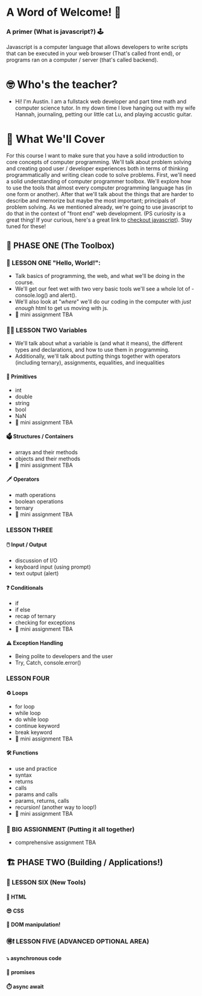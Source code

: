 # A Word of Welcome! 👋
### A primer (What is javascript?) 🕹️ 
Javascript is a computer language that allows developers to write scripts that can be executed in your web browser (That's called front end), or programs ran on a computer / server (that's called backend). 

# 🤓 Who's the teacher? 
- Hi! I'm Austin. I am a fullstack web developer and part time math and computer science tutor. In my down time I love hanging out with my wife Hannah, journaling, petting our little cat Lu, and playing accustic guitar. 

# 👀 What We'll Cover 
For this course I want to make sure that you have a solid introduction to core concepts of computer programming. We'll talk about problem solving and creating good user / developer experiences both in terms of thinking programmatically and writing clean code to solve problems. 
First, we'll need a solid understanding of computer programmer toolbox. We'll explore how to use the tools that almost every computer programming language has (in one form or another). After that we'll talk about the things that are harder to describe and memorize but maybe the most important; principals of problem solving. As we mentioned already, we're going to use javascript to do that in the context of "front end" web development. (PS curiosity is a great thing! If your curious, here's a great link to [checkout javascript]()). Stay tuned for these! 

##  🧰 PHASE ONE (The Toolbox) 

### 👋 LESSON ONE "Hello, World!":  
- Talk basics of programming, the web, and what we'll be doing in the course. 
- We'll get our feet wet with two very basic tools we'll see a whole lot of - console.log() and alert(). 
- We'll also look at "_where_" we'll do our coding in the computer with _just enough_ html to get us moving with js. 
- 🚗 mini assignment TBA

### 👨‍💻 LESSON TWO Variables
- We'll talk about what a variable is (and what it means), the different types and declarations, and how to use them in programming.
- Additionally, we'll talk about putting things together with operators (including ternary), assignments, equalities, and inequalities

#### 🐒 Primitives 
- int 
- double
- string
- bool 
- NaN
- 🚗 mini assignment TBA

#### 🗳️ Structures / Containers 
- arrays and their methods 
- objects and their methods 
- 🚗 mini assignment TBA

#### 🗡️ Operators
- math operations 
- boolean operations
- ternary 
- 🚗 mini assignment TBA

### LESSON THREE 
#### 🖱️ Input / Output 
- discussion of I/O
- keyboard input (using prompt)
- text output (alert)

#### ❓ Conditionals 
- if 
- if else 
- recap of ternary
- checking for exceptions
- 🚗 mini assignment TBA

#### ⚠️ Exception Handling
- Being polite to developers and the user 
- Try, Catch, console.error()

### LESSON FOUR 
#### ♻️ Loops 
- for loop
- while loop
- do while loop
- continue keyword 
- break keyword
- 🚗 mini assignment TBA 

#### 🛠️ Functions
- use and practice 
- syntax 
- returns
- calls
- params and calls
- params, returns, calls
- recursion! (another way to loop!)
- 🚗 mini assignment TBA 

### 🚚 BIG ASSIGNMENT (Putting it all together)
- comprehensive assignment TBA
## 🏗️ PHASE TWO (Building / Applications!) 
### 🔨 LESSON SIX (New Tools)
#### 🥡 HTML
#### 😎 CSS 
#### 🎸 DOM manipulation! 
### 🉐❗ LESSON FIVE (ADVANCED OPTIONAL AREA) 
#### ⤵️ asynchronous code 
#### 💸 promises 
#### ⏱️ async await